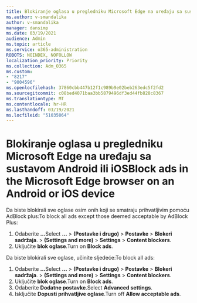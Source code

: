 ```yaml
---
title: Blokiranje oglasa u pregledniku Microsoft Edge na uređaju sa sustavom Android ili iOS
ms.author: v-smandalika
author: v-smandalika
manager: dansimp
ms.date: 03/19/2021
audience: Admin
ms.topic: article
ms.service: o365-administration
ROBOTS: NOINDEX, NOFOLLOW
localization_priority: Priority
ms.collection: Adm_O365
ms.custom:
- "8217"
- "9004596"
ms.openlocfilehash: 37860cbb447b12f1c989b9e02beb263edc5f2fd2
ms.sourcegitcommit: c08bed4071baa3bb5879496df3ed44fb828c8367
ms.translationtype: MT
ms.contentlocale: hr-HR
ms.lasthandoff: 03/19/2021
ms.locfileid: "51035064"
---
```

# <a name="block-ads-in-the-microsoft-edge-browser-on-an-android-or-ios-device"></a><span data-ttu-id="17765-102">Blokiranje oglasa u pregledniku Microsoft Edge na uređaju sa sustavom Android ili iOS</span><span class="sxs-lookup"><span data-stu-id="17765-102">Block ads in the Microsoft Edge browser on an Android or iOS device</span></span>

<span data-ttu-id="17765-103">Da biste blokirali sve oglase osim onih koji se smatraju prihvatljivim pomoću AdBlock plus:</span><span class="sxs-lookup"><span data-stu-id="17765-103">To block all ads except those deemed acceptable by AdBlock Plus:</span></span>
1. <span data-ttu-id="17765-104">Odaberite **...**</span><span class="sxs-lookup"><span data-stu-id="17765-104">Select **…**</span></span><span data-ttu-id="17765-105"> > **(Postavke i drugo)**  >  **Postavke**  >  **Blokeri sadržaja**.</span><span class="sxs-lookup"><span data-stu-id="17765-105"> > **(Settings and more)** > **Settings** > **Content blockers**.</span></span>
2. <span data-ttu-id="17765-106">Uključite **blok oglase**.</span><span class="sxs-lookup"><span data-stu-id="17765-106">Turn on **Block ads**.</span></span>

<span data-ttu-id="17765-107">Da biste blokirali sve oglase, učinite sljedeće:</span><span class="sxs-lookup"><span data-stu-id="17765-107">To block all ads:</span></span>
1. <span data-ttu-id="17765-108">Odaberite **...**</span><span class="sxs-lookup"><span data-stu-id="17765-108">Select **…**</span></span><span data-ttu-id="17765-109"> > **(Postavke i drugo)**  >  **Postavke**  >  **Blokeri sadržaja**.</span><span class="sxs-lookup"><span data-stu-id="17765-109"> > **(Settings and more)** > **Settings** > **Content blockers**.</span></span>
2. <span data-ttu-id="17765-110">Uključite **blok oglase**.</span><span class="sxs-lookup"><span data-stu-id="17765-110">Turn on **Block ads**.</span></span>
3. <span data-ttu-id="17765-111">Odaberite **Dodatne postavke**.</span><span class="sxs-lookup"><span data-stu-id="17765-111">Select **Advanced settings**.</span></span>
4. <span data-ttu-id="17765-112">Isključite **Dopusti prihvatljive oglase**.</span><span class="sxs-lookup"><span data-stu-id="17765-112">Turn off **Allow acceptable ads**.</span></span>